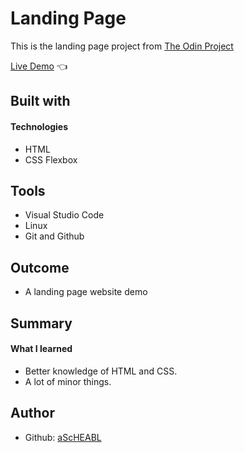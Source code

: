 # Landing Page

This is the landing page project from [The Odin Project](https://www.theodinproject.com/lessons/foundations-landing-page) <br>

[Live Demo](https://ascheabl.github.io/Landing-page-template/) 👈 <br>

## Built with <br>
#### Technologies <br>

- HTML <br>
- CSS Flexbox <br>

## Tools <br>

- Visual Studio Code <br>
- Linux <br>
- Git and Github <br>

## Outcome <br>

- A landing page website demo <br>

## Summary <br>

#### What I learned <br>

- Better knowledge of HTML and CSS.
- A lot of minor things.

## Author

- Github: [aScHEABL](https://github.com/aScHEABL)
